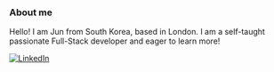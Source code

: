 ### About me
Hello! I am Jun from South Korea, based in London.
I am a self-taught passionate Full-Stack developer and eager to learn more!

[![LinkedIn](https://img.shields.io/badge/LinkedIn-Jun%20Young%20Park-blue?style=social&logo=linkedin)](https://www.linkedin.com/in/jun-young-park-220bb4229/)

<!--
**Jun0613-spec/Jun0613-spec** is a ✨ _special_ ✨ repository because its `README.md` (this file) appears on your GitHub profile.

Here are some ideas to get you started:

- 🔭 I’m currently working on ...
- 🌱 I’m currently learning ...
- 👯 I’m looking to collaborate on ...
- 🤔 I’m looking for help with ...
- 💬 Ask me about ...
- 📫 How to reach me: ...
- 😄 Pronouns: ...
- ⚡ Fun fact: ...
-->
